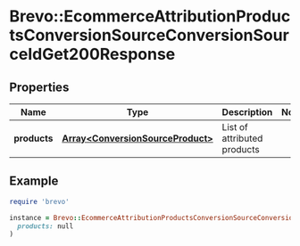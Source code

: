 # Brevo::EcommerceAttributionProductsConversionSourceConversionSourceIdGet200Response

## Properties

| Name | Type | Description | Notes |
| ---- | ---- | ----------- | ----- |
| **products** | [**Array&lt;ConversionSourceProduct&gt;**](ConversionSourceProduct.md) | List of attributed products |  |

## Example

```ruby
require 'brevo'

instance = Brevo::EcommerceAttributionProductsConversionSourceConversionSourceIdGet200Response.new(
  products: null
)
```

